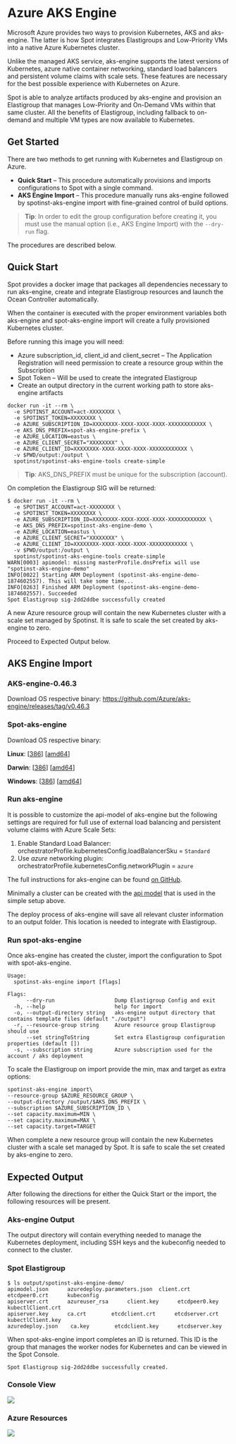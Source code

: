 # Azure AKS Engine

Microsoft Azure provides two ways to provision Kubernetes, AKS and aks-engine. The latter is how Spot integrates Elastigroups and Low-Priority VMs into a native Azure Kubernetes cluster.

Unlike the managed AKS service, aks-engine supports the latest versions of Kubernetes, azure native container networking, standard load balancers and persistent volume claims with scale sets. These features are necessary for the best possible experience with Kubernetes on Azure.

Spot is able to analyze artifacts produced by aks-engine and provision an Elastigroup that manages Low-Priority and On-Demand VMs within that same cluster. All the benefits of Elastigroup, including fallback to on-demand and multiple VM types are now available to Kubernetes.

## Get Started

There are two methods to get running with Kubernetes and Elastigroup on Azure.

- **Quick Start** – This procedure automatically provisions and imports configurations to Spot with a single command.
- **AKS Engine Import** – This procedure manually runs aks-engine followed by spotinst-aks-engine import with fine-grained control of build options.

> **Tip**: In order to edit the group configuration before creating it, you must use the manual option (i.e., AKS Engine Import) with the `--dry-run` flag.

The procedures are described below.

## Quick Start

Spot provides a docker image that packages all dependencies necessary to run aks-engine, create and integrate Elastigroup resources and launch the Ocean Controller automatically.

When the container is executed with the proper environment variables both aks-engine and spot-aks-engine import will create a fully provisioned Kubernetes cluster.

Before running this image you will need:

- Azure subscription_id, client_id and client_secret – The Application Registration will need permission to create a resource group within the Subscription
- Spot Token – Will be used to create the integrated Elastigroup
- Create an output directory in the current working path to store aks-engine artifacts

```
docker run -it --rm \
  -e SPOTINST_ACCOUNT=act-XXXXXXXX \
  -e SPOTINST_TOKEN=XXXXXXXX \
  -e AZURE_SUBSCRIPTION_ID=XXXXXXXX-XXXX-XXXX-XXXX-XXXXXXXXXXXX \
  -e AKS_DNS_PREFIX=spot-aks-engine-prefix \
  -e AZURE_LOCATION=eastus \
  -e AZURE_CLIENT_SECRET="XXXXXXXX" \
  -e AZURE_CLIENT_ID=XXXXXXXX-XXXX-XXXX-XXXX-XXXXXXXXXXXX \
  -v $PWD/output:/output \
  spotinst/spotinst-aks-engine-tools create-simple
```

> **Tip**: AKS_DNS_PREFIX must be unique for the subscription (account).

On completion the Elastigroup SIG will be returned:

```
$ docker run -it --rm \
  -e SPOTINST_ACCOUNT=act-XXXXXXXX \
  -e SPOTINST_TOKEN=XXXXXXXX \
  -e AZURE_SUBSCRIPTION_ID=XXXXXXXX-XXXX-XXXX-XXXX-XXXXXXXXXXXX \
  -e AKS_DNS_PREFIX=spotinst-aks-engine-demo \
  -e AZURE_LOCATION=eastus \
  -e AZURE_CLIENT_SECRET="XXXXXXXX" \
  -e AZURE_CLIENT_ID=XXXXXXXX-XXXX-XXXX-XXXX-XXXXXXXXXXXX \
  -v $PWD/output:/output \
  spotinst/spotinst-aks-engine-tools create-simple
WARN[0003] apimodel: missing masterProfile.dnsPrefix will use "spotinst-aks-engine-demo"
INFO[0022] Starting ARM Deployment (spotinst-aks-engine-demo-1874602557). This will take some time...
INFO[0263] Finished ARM Deployment (spotinst-aks-engine-demo-1874602557). Succeeded
Spot Elastigroup sig-2dd2ddbe successfully created
```

A new Azure resource group will contain the new Kubernetes cluster with a scale set managed by Spotinst. It is safe to scale the set created by aks-engine to zero.

Proceed to Expected Output below.

## AKS Engine Import

### AKS-engine-0.46.3

Download OS respective binary: https://github.com/Azure/aks-engine/releases/tag/v0.46.3

### Spot-aks-engine

Download OS respective binary:

**Linux**: [[386](https://spotinst-public.s3.amazonaws.com/integrations/kubernetes/aks-engine/v0.1.4/spotinst-aks-engine-linux-386)] [[amd64](https://spotinst-public.s3.amazonaws.com/integrations/kubernetes/aks-engine/v0.1.4/spotinst-aks-engine-linux-amd64)]

**Darwin**: [[386](https://spotinst-public.s3.amazonaws.com/integrations/kubernetes/aks-engine/v0.1.4/spotinst-aks-engine-darwin-386)] [[amd64](https://spotinst-public.s3.amazonaws.com/integrations/kubernetes/aks-engine/v0.1.4/spotinst-aks-engine-darwin-amd64)]

**Windows**: [[386](https://spotinst-public.s3.amazonaws.com/integrations/kubernetes/aks-engine/v0.1.4/spotinst-aks-engine-windows-386)] [[amd64](https://spotinst-public.s3.amazonaws.com/integrations/kubernetes/aks-engine/v0.1.4/spotinst-aks-engine-windows-amd64)]

### Run aks-engine

It is possible to customize the api-model of aks-engine but the following settings are required for full use of external load balancing and persistent volume claims with Azure Scale Sets:

1. Enable Standard Load Balancer:
   orchestratorProfile.kubernetesConfig.loadBalancerSku = `Standard`
2. Use _azure_ networking plugin:
   orchestratorProfile.kubernetesConfig.networkPlugin = `azure`

The full instructions for aks-engine can be found [on GitHub](https://github.com/Azure/aks-engine/blob/master/docs/README).

Minimally a cluster can be created with the [api model](https://github.com/spotinst/spotinst-aks-engine-tools/blob/master/models/k8s-azurenet.json) that is used in the simple setup above.

The deploy process of aks-engine will save all relevant cluster information to an output folder. This location is needed to integrate with Elastigroup.

### Run spot-aks-engine

Once aks-engine has created the cluster, import the configuration to Spot with spot-aks-engine.

```
Usage:
  spotinst-aks-engine import [flags]

Flags:
      --dry-run                   Dump Elastigroup Config and exit
  -h, --help                      help for import
  -o, --output-directory string   aks-engine output directory that contains template files (default "./output")
  -r, --resource-group string     Azure resource group Elastigroup should use
      --set stringToString        Set extra Elastigroup configuration properties (default [])
  -s, --subscription string       Azure subscription used for the account / aks deployment
```

To scale the Elastigroup on import provide the min, max and target as extra options:

```
spotinst-aks-engine import\
--resource-group $AZURE_RESOURCE_GROUP \
--output-directory /output/$AKS_DNS_PREFIX \
--subscription $AZURE_SUBSCRIPTION_ID \
--set capacity.maximum=MIN \
--set capacity.maximum=MAX \
--set capacity.target=TARGET
```

When complete a new resource group will contain the new Kubernetes cluster with a scale set managed by Spot. It is safe to scale the set created by aks-engine to zero.

## Expected Output

After following the directions for either the Quick Start or the import, the following resources will be present.

### Aks-engine Output

The output directory will contain everything needed to manage the Kubernetes deployment, including SSH keys and the kubeconfig needed to connect to the cluster.

### Spot Elastigroup

```
$ ls output/spotinst-aks-engine-demo/
apimodel.json      azuredeploy.parameters.json  client.crt      etcdpeer0.crt      kubeconfig
apiserver.crt      azureuser_rsa      client.key      etcdpeer0.key      kubectlClient.crt
apiserver.key      ca.crt        etcdclient.crt      etcdserver.crt      kubectlClient.key
azuredeploy.json    ca.key        etcdclient.key      etcdserver.key
```

When spot-aks-engine import completes an ID is returned. This ID is the group that manages the worker nodes for Kubernetes and can be viewed in the Spot Console.

`Spot Elastigroup sig-2dd2ddbe successfully created.`

### Console View

<img src="/elastigroup/_media/azure-aks-engine_1.png" />

### Azure Resources

<img src="/elastigroup/_media/azure-aks-engine_2.png" />
